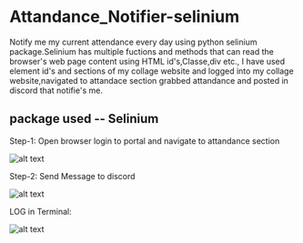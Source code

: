 # Attandance_Notifier-selinium
Notify me my current attendance every day using python selinium package.Selinium has multiple fuctions and methods that can read the browser's web page content using HTML id's,Classe,div etc., I have used element id's and sections of my collage website and logged into my collage website,navigated to attandace section grabbed attandance and posted in discord that notifie's me.

## package used -- Selinium
Step-1:
Open browser login to portal and navigate to attandance section

![alt text](https://github.com/pvenkat07/Attandance_Notifier_selinium/blob/main/images/attandance.png)

Step-2:
Send Message to discord 

![alt text](https://github.com/pvenkat07/Attandance_Notifier_selinium/blob/main/images/discord2.png)

LOG in Terminal:


![alt text](https://youtu.be/Pdt4HIsVS4c)

